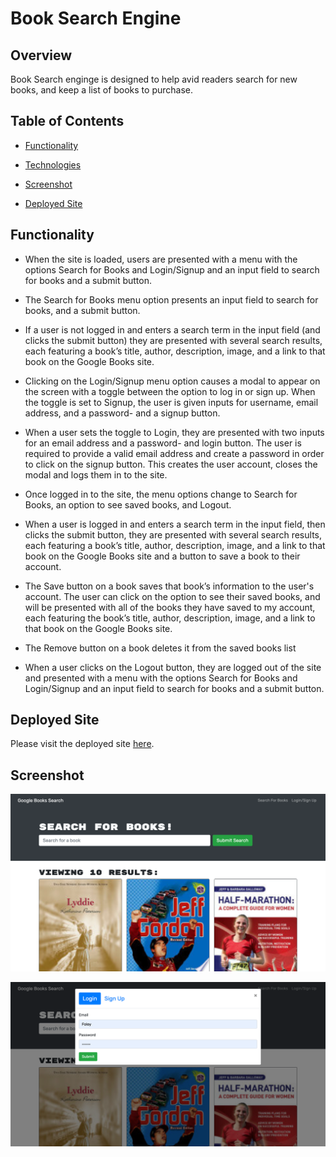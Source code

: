 # Book Search Engine

## Overview

Book Search enginge is designed to help avid readers search for new books, and keep a list of books to purchase.

## Table of Contents

- [Functionality](#functionality)

- [Technologies](#technologies)

- [Screenshot](#screenshot)

- [Deployed Site](#deployedsite)


## Functionality

* When the site is loaded, users are presented with a menu with the options Search for Books and Login/Signup and an input field to search for books and a submit button.

* The Search for Books menu option presents an input field to search for books, and a submit button.

* If a user is not logged in and enters a search term in the input field (and clicks the submit button) they are presented with several search results, each featuring a book’s title, author, description, image, and a link to that book on the Google Books site.

* Clicking on the Login/Signup menu option causes a modal to appear on the screen with a toggle between the option to log in or sign up. When the toggle is set to Signup, the user is given inputs for username, email address, and a password- and a signup button.

* When a user sets the toggle to Login, they are presented with two inputs for an email address and a password- and login button. The user is required to provide a valid email address and create a password in order to click on the signup button. This creates the user account, closes the modal and logs them in to the site.

* Once logged in to the site, the menu options change to Search for Books, an option to see saved books, and Logout.

* When a user is logged in and enters a search term in the input field, then clicks the submit button, they are presented with several search results, each featuring a book’s title, author, description, image, and a link to that book on the Google Books site and a button to save a book to their account.

* The Save button on a book saves that book’s information to the user's account. The user can click on the option to see their saved books, and will be presented with all of the books they have saved to my account, each featuring the book’s title, author, description, image, and a link to that book on the Google Books site.

* The Remove button on a book deletes it from the saved books list

* When a user clicks on the Logout button, they are logged out of the site and presented with a menu with the options Search for Books and Login/Signup and an input field to search for books and a submit button.

## Deployed Site

Please visit the deployed site [here](https://follestad-book-search.herokuapp.com/).

## Screenshot

![Screenshot of site](images/Book-search-engine1.png)

![Screenshot of site](images/Book-search-login.png)

